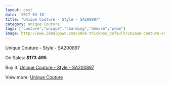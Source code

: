 ```yaml
---
layout: post
date: '2017-03-18'
title: "Unique Couture - Style - SA200897"
category: Unique Couture
tags: ["couture","unique","charming","demure","prom"]
image: http://www.idealgown.com/1856-thickbox_default/unique-couture-style-sa200897.jpg
---
```

Unique Couture - Style - SA200897

On Sales: **$173.495**
<a href="https://www.idealgown.com/en/unique-couture/879-unique-couture-style-sa200897.html"><amp-img layout="responsive" width="600" height="600" src="//www.idealgown.com/1856-thickbox_default/unique-couture-style-sa200897.jpg" alt="Unique Couture - Style - SA200897 0" /></a>

Buy it: [Unique Couture - Style - SA200897](https://www.idealgown.com/en/unique-couture/879-unique-couture-style-sa200897.html "Unique Couture - Style - SA200897")

View more: [Unique Couture](https://www.idealgown.com/en/11-unique-couture "Unique Couture")